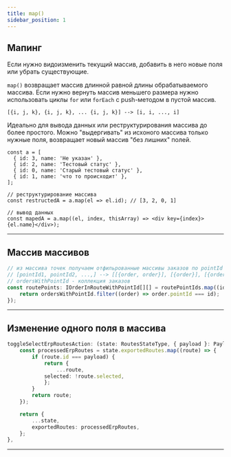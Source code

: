 ```yaml
---
title: map()
sidebar_position: 1
---
```


## Мапинг

Если нужно видоизменить текущий массив, добавить в него новые поля или убрать существующие.

`map()` возвращает массив длинной равной длины обрабатываемого массива. Если нужно вернуть массив меньшего размера нужно использовать циклы `for` или `forEach` c push-методом в пустой массив.


`[{i, j, k}, {i, j, k}, ... {i, j, k}] --> [i, i, ..., i]`

Идеально для вывода данных или реструктурирования массива до более простого. Можно "выдергивать" из исхоного массива только нужные поля, возвращает новый массив "без лишних" полей.

```tsx
const a = [
  { id: 3, name: 'Не указан' },
  { id: 2, name: 'Тестовый статус' },
  { id: 0, name: 'Старый тестовый статус' },
  { id: 1, name: 'что то происходит' },
];

// реструктурирование массива
const restructedA = a.map(el => el.id); // [3, 2, 0, 1]

// вывод данных
const mapedA = a.map((el, index, thisArray) => <div key={index}>{el.name}</div>);
```

---

## Массив массивов

```ts
// из массива точек получаем отфильрованные массивы заказов по pointId
// [pointId1, pointId2, ...,] --> [[{order, order}], [{order}], [{order},{order},{order},] ]
// ordersWithPointId - коллекция заказов
const routePoints: IOrderInRouteWithPointId[][] = routePointIds.map((id) => {
    return ordersWithPointId.filter((order) => order.pointId === id);
});
```

---

## Изменение одного поля в массива

```ts
toggleSelectErpRoutesAction: (state: RoutesStateType, { payload }: PayloadAction<number>) => {
    const processedErpRoutes = state.exportedRoutes.map((route) => {
        if (route.id === payload) {
            return {
                ...route,
            selected: !route.selected,
            };
        }
        return route;
    });

    return {
        ...state,
        exportedRoutes: processedErpRoutes,
    };
},
```

---


